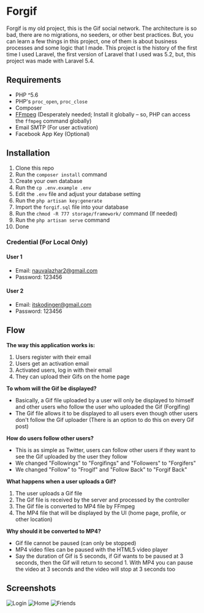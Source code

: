 # Forgif

Forgif is my old project, this is the Gif social network. The architecture is so bad, there are no migrations, no seeders, or other best practices. But, you can learn a few things in this project, one of them is about business processes and some logic that I made. This project is the history of the first time I used Laravel, the first version of Laravel that I used was 5.2, but, this project was made with Laravel 5.4.

## Requirements
- PHP ^5.6
- PHP's `proc_open`, `proc_close`
- Composer
- [FFmpeg](https://ffmpeg.org/) (Desperately needed; Install it globally – so, PHP can access the `ffmpeg` command globally)
- Email SMTP (For user activation)
- Facebook App Key (Optional)

## Installation
1. Clone this repo
2. Run the `composer install` command 
3. Create your own database
4. Run the `cp .env.example .env`
5. Edit the `.env` file and adjust your database setting
6. Run the `php artisan key:generate`
7. Import the `forgif.sql` file into your database
8. Run the `chmod -R 777 storage/framework/` command (If needed)
9. Run the `php artisan serve` command
10. Done

### Credential (For Local Only)
#### User 1
- Email: nauvalazhar2@gmail.com
- Password: 123456

#### User 2
- Email: itskodinger@gmail.com
- Password: 123456

## Flow
**The way this application works is:**
1. Users register with their email
2. Users get an activation email
3. Activated users, log in with their email
4. They can upload their Gifs on the home page

**To whom will the Gif be displayed?**
- Basically, a Gif file uploaded by a user will only be displayed to himself and other users who follow the user who uploaded the Gif (Forgifing)
- The Gif file allows it to be displayed to all users even though other users don't follow the Gif uploader (There is an option to do this on every Gif post)

**How do users follow other users?**
- This is as simple as Twitter, users can follow other users if they want to see the Gif uploaded by the user they follow
- We changed "Followings" to "Forgifings" and "Followers" to "Forgifers"
- We changed "Follow" to "Frogif" and "Follow Back" to "Forgif Back"

**What happens when a user uploads a Gif?**
1. The user uploads a Gif file
2. The Gif file is received by the server and processed by the controller
3. The Gif file is converted to MP4 file by FFmpeg
4. The MP4 file that will be displayed by the UI (home page, profile, or other location)

**Why should it be converted to MP4?**
- Gif file cannot be paused (can only be stopped)
- MP4 video files can be paused with the HTML5 video player
- Say the duration of Gif is 5 seconds, if Gif wants to be paused at 3 seconds, then the Gif will return to second 1. With MP4 you can pause the video at 3 seconds and the video will stop at 3 seconds too

## Screenshots

![Login](https://user-images.githubusercontent.com/14899175/80867866-c0887800-8cc0-11ea-973a-6367acc18960.png)
![Home](https://user-images.githubusercontent.com/14899175/80867873-d26a1b00-8cc0-11ea-839a-74642b1c776e.png)
![Friends](https://user-images.githubusercontent.com/14899175/80867883-e746ae80-8cc0-11ea-81a0-8992b9321254.png)
